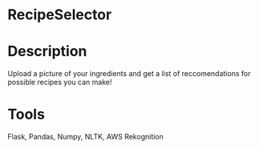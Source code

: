 # RecipeSelector

# Description
Upload a picture of your ingredients and get a list of reccomendations for possible recipes you can make!

# Tools
Flask, Pandas, Numpy, NLTK, AWS Rekognition 
